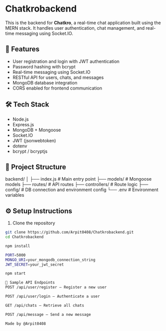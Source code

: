 # Chatkrobackend

This is the backend for **Chatkro**, a real-time chat application built using the MERN stack. It handles user authentication, chat management, and real-time messaging using Socket.IO.

## 🚀 Features

- User registration and login with JWT authentication
- Password hashing with bcrypt
- Real-time messaging using Socket.IO
- RESTful API for users, chats, and messages
- MongoDB database integration
- CORS enabled for frontend communication

## 🛠️ Tech Stack

- Node.js
- Express.js
- MongoDB + Mongoose
- Socket.IO
- JWT (jsonwebtoken)
- dotenv
- bcrypt / bcryptjs

## 📁 Project Structure

backend/
│
├── index.js # Main entry point
├── models/ # Mongoose models
├── routes/ # API routes
├── controllers/ # Route logic
├── config/ # DB connection and environment config
└── .env # Environment variables

## ⚙️ Setup Instructions

1. Clone the repository
```bash
git clone https://github.com/Arpit0408/Chatkrobackend.git
cd Chatkrobackend

npm install

PORT=5000
MONGO_URI=your_mongodb_connection_string
JWT_SECRET=your_jwt_secret

npm start

📡 Sample API Endpoints
POST /api/user/register – Register a new user

POST /api/user/login – Authenticate a user

GET /api/chats – Retrieve all chats

POST /api/message – Send a new message

Made by @Arpit0408
